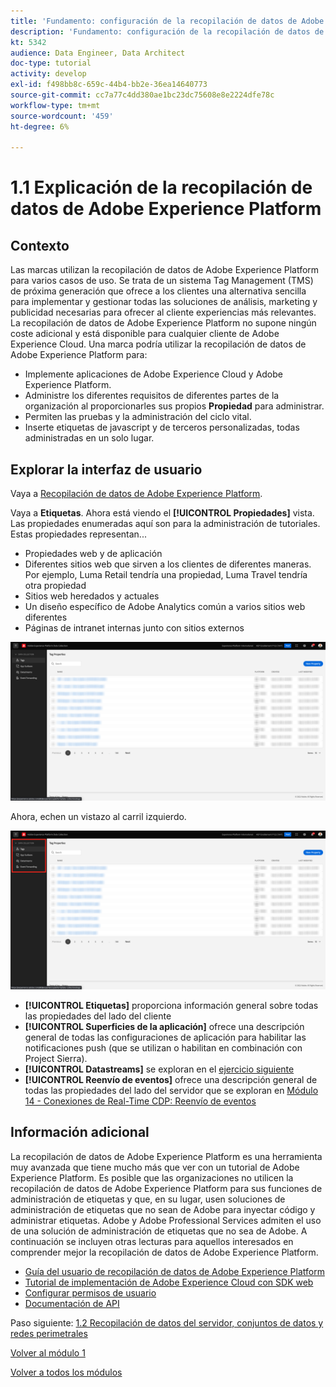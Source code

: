 ```yaml
---
title: 'Fundamento: configuración de la recopilación de datos de Adobe Experience Platform y la extensión del SDK web: explicación de la recopilación de datos de Adobe Experience Platform'
description: 'Fundamento: configuración de la recopilación de datos de Adobe Experience Platform y la extensión del SDK web: explicación de la recopilación de datos de Adobe Experience Platform'
kt: 5342
audience: Data Engineer, Data Architect
doc-type: tutorial
activity: develop
exl-id: f498bb8c-659c-44b4-bb2e-36ea14640773
source-git-commit: cc7a77c4dd380ae1bc23dc75608e8e2224dfe78c
workflow-type: tm+mt
source-wordcount: '459'
ht-degree: 6%

---
```


# 1.1 Explicación de la recopilación de datos de Adobe Experience Platform

## Contexto

Las marcas utilizan la recopilación de datos de Adobe Experience Platform para varios casos de uso. Se trata de un sistema Tag Management (TMS) de próxima generación que ofrece a los clientes una alternativa sencilla para implementar y gestionar todas las soluciones de análisis, marketing y publicidad necesarias para ofrecer al cliente experiencias más relevantes. La recopilación de datos de Adobe Experience Platform no supone ningún coste adicional y está disponible para cualquier cliente de Adobe Experience Cloud. Una marca podría utilizar la recopilación de datos de Adobe Experience Platform para:

- Implemente aplicaciones de Adobe Experience Cloud y Adobe Experience Platform.
- Administre los diferentes requisitos de diferentes partes de la organización al proporcionarles sus propios **Propiedad** para administrar.
- Permiten las pruebas y la administración del ciclo vital.
- Inserte etiquetas de javascript y de terceros personalizadas, todas administradas en un solo lugar.

## Explorar la interfaz de usuario

Vaya a [Recopilación de datos de Adobe Experience Platform](https://experience.adobe.com/#/data-collection/).

Vaya a **Etiquetas**. Ahora está viendo el **[!UICONTROL Propiedades]** vista. Las propiedades enumeradas aquí son para la administración de tutoriales. Estas propiedades representan...

- Propiedades web y de aplicación
- Diferentes sitios web que sirven a los clientes de diferentes maneras. Por ejemplo, Luma Retail tendría una propiedad, Luma Travel tendría otra propiedad
- Sitios web heredados y actuales
- Un diseño específico de Adobe Analytics común a varios sitios web diferentes
- Páginas de intranet internas junto con sitios externos

![Vista Propiedades de Launch](./images/launch1.png)

Ahora, echen un vistazo al carril izquierdo.

![Iniciar carril izquierdo](./images/launch2.png)

- **[!UICONTROL Etiquetas]** proporciona información general sobre todas las propiedades del lado del cliente
- **[!UICONTROL Superficies de la aplicación]** ofrece una descripción general de todas las configuraciones de aplicación para habilitar las notificaciones push (que se utilizan o habilitan en combinación con Project Sierra).
- **[!UICONTROL Datastreams]** se exploran en el [ejercicio siguiente](./ex2.md)
- **[!UICONTROL Reenvío de eventos]** ofrece una descripción general de todas las propiedades del lado del servidor que se exploran en [Módulo 14 - Conexiones de Real-Time CDP: Reenvío de eventos](../module14/aep-data-collection-ssf.md)

## Información adicional

La recopilación de datos de Adobe Experience Platform es una herramienta muy avanzada que tiene mucho más que ver con un tutorial de Adobe Experience Platform. Es posible que las organizaciones no utilicen la recopilación de datos de Adobe Experience Platform para sus funciones de administración de etiquetas y que, en su lugar, usen soluciones de administración de etiquetas que no sean de Adobe para inyectar código y administrar etiquetas. Adobe y Adobe Professional Services admiten el uso de una solución de administración de etiquetas que no sea de Adobe.
A continuación se incluyen otras lecturas para aquellos interesados en comprender mejor la recopilación de datos de Adobe Experience Platform.

- [Guía del usuario de recopilación de datos de Adobe Experience Platform](https://experienceleague.adobe.com/docs/experience-platform/tags/home.html?lang=es)
- [Tutorial de implementación de Adobe Experience Cloud con SDK web](https://experienceleague.adobe.com/docs/platform-learn/implement-web-sdk/overview.html?lang=es)
- [Configurar permisos de usuario](https://experienceleague.adobe.com/docs/experience-platform/tags/admin/user-permissions.html)
- [Documentación de API](https://developer.adobelaunch.com/api/)

Paso siguiente: [1.2 Recopilación de datos del servidor, conjuntos de datos y redes perimetrales](./ex2.md)

[Volver al módulo 1](./data-ingestion-launch-web-sdk.md)

[Volver a todos los módulos](./../../overview.md)
